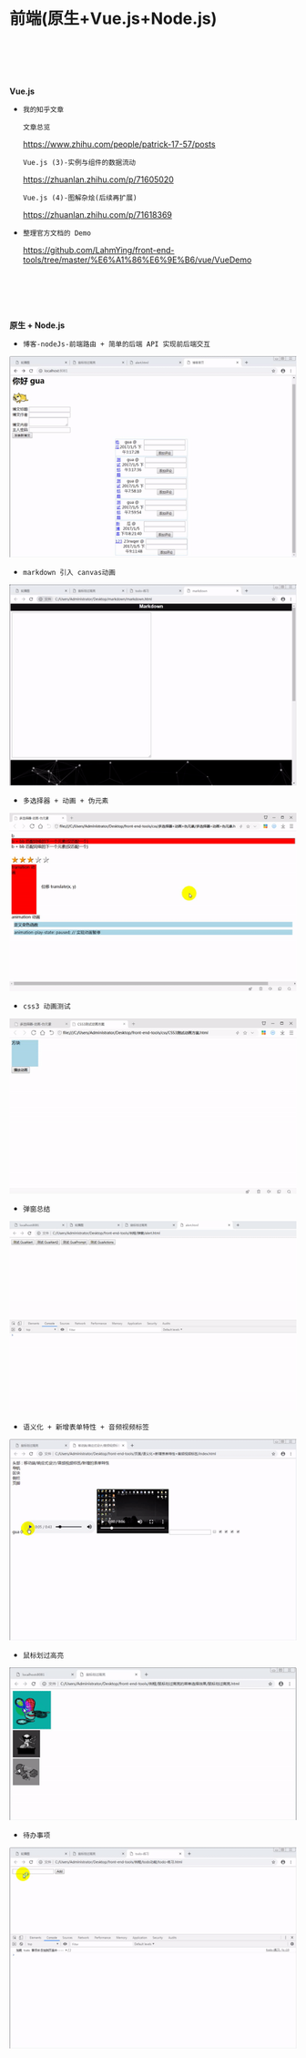 # 前端(原生+Vue.js+Node.js)

<br/></br>
<br/></br>

**Vue.js**

- `我的知乎文章`

  `文章总览`

  https://www.zhihu.com/people/patrick-17-57/posts
   
  `Vue.js (3)-实例与组件的数据流动`

  https://zhuanlan.zhihu.com/p/71605020
   
  `Vue.js (4)-图解杂烩(后续再扩展)`

  https://zhuanlan.zhihu.com/p/71618369

- `整理官方文档的 Demo`

  https://github.com/LahmYing/front-end-tools/tree/master/%E6%A1%86%E6%9E%B6/vue/VueDemo
  
<br/></br>
<br/></br>

**原生 + Node.js**

- `博客-nodeJs-前端路由 + 简单的后端 API 实现前后端交互`

![image](https://github.com/LahmYing/front-end-tools/blob/master/images/%E5%8D%9A%E5%AE%A2.gif)

- `markdown 引入 canvas动画`

![image](https://github.com/LahmYing/front-end-tools/blob/master/images/markdown%E5%BC%95%E5%85%A5canvas%E5%8A%A8%E7%94%BB.gif)

- `多选择器 + 动画 + 伪元素`

![image](https://github.com/LahmYing/front-end-tools/blob/master/images/%E5%A4%9A%E9%80%89%E6%8B%A9%E5%99%A8%2B%E5%8A%A8%E7%94%BB%2B%E4%BC%AA%E5%85%83%E7%B4%A0.gif)

- `css3 动画测试`

![image](https://github.com/LahmYing/front-end-tools/blob/master/images/css3%E5%8A%A8%E7%94%BB%E6%B5%8B%E8%AF%95.gif)

- `弹窗总结`

![image](https://github.com/LahmYing/front-end-tools/blob/master/images/%E5%BC%B9%E7%AA%97.gif)

- `语义化 + 新增表单特性 + 音频视频标签`

![image](https://github.com/LahmYing/front-end-tools/blob/master/images/%E8%AF%AD%E4%B9%89%E5%8C%96%2B%E6%96%B0%E5%A2%9E%E8%A1%A8%E5%8D%95%E7%89%B9%E6%80%A7%2B%E9%9F%B3%E9%A2%91%E8%A7%86%E9%A2%91%E6%A0%87%E7%AD%BE.gif)

- `鼠标划过高亮`

![image](https://github.com/LahmYing/front-end-tools/blob/master/images/%E9%BC%A0%E6%A0%87%E5%88%92%E8%BF%87%E9%AB%98%E4%BA%AE.gif)

- `待办事项`

![image](https://github.com/LahmYing/front-end-tools/blob/master/images/%E5%BE%85%E5%8A%9E%E4%BA%8B%E9%A1%B9.gif)
